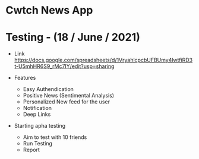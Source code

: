 # Cwtch News App


# Testing - (18 / June / 2021)
 
  * Link https://docs.google.com/spreadsheets/d/1VryahlcpcbUFBUmy4lwtfiRD3t-U5mhHR6S9_rMc7IY/edit?usp=sharing
  * Features
    - Easy Authendication 
    - Positive News (Sentimental Analysis)
    - Personalized New feed for the user
    - Notification
    - Deep Links

  
  * Starting apha testing
    - Aim to test with 10 friends
    - Run Testing
    - Report
       
